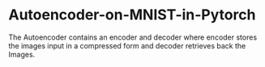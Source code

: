 # Autoencoder-on-MNIST-in-Pytorch
The Autoencoder contains an encoder and decoder where encoder stores the images input in a compressed form and decoder retrieves back the Images.
